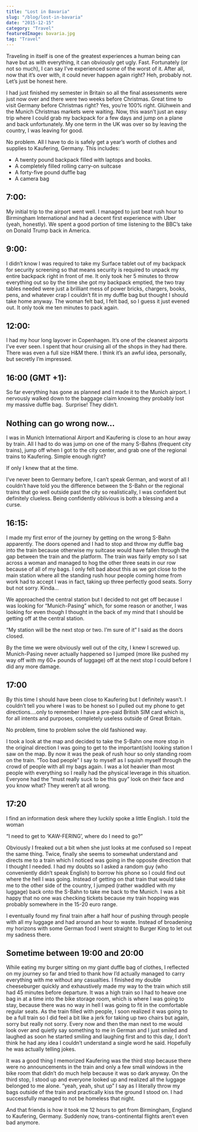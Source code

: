 ```yaml
---
title: "Lost in Bavaria"
slug: "/blog/lost-in-bavaria"
date: "2015-12-15"
category: "Travel"
featuredImage: bavaria.jpg
tag: "Travel"
---
```

Traveling in itself is one of the greatest experiences a human being can have but as with everything, it can obviously get ugly. Fast. Fortunately (or not so much), I can say I’ve experienced some of the worst of it. After all, now that it’s over with, it could never happen again right? Heh, probably not. Let’s just be honest here.

I had just finished my semester in Britain so all the final assessments were just now over and there were two weeks before Christmas. Great time to visit Germany before Christmas right? Yes, you’re 100% right. Glühwein and the Munich Christmas markets were waiting. Now, this wasn’t just an easy trip where I could grab my backpack for a few days and jump on a plane and back unfortunately. My one term in the UK was over so by leaving the country, I was leaving for good.

No problem. All I have to do is safely get a year’s worth of clothes and supplies to Kaufering, Germany. This includes:

<ul>
 	<li>A twenty pound backpack filled with laptops and books.</li>
 	<li>A completely filled rolling carry-on suitcase</li>
 	<li>A forty-five pound duffle bag</li>
 	<li>A camera bag</li>
</ul>

<h2>7:00: </h2>

My initial trip to the airport went well. I managed to just beat rush hour to Birmingham International and had a decent first experience with Uber (yeah, honestly). We spent a good portion of time listening to the BBC’s take on Donald Trump back in America.

<h2>9:00:</h2> 

I didn’t know I was required to take my Surface tablet out of my backpack for security screening so that means security is required to unpack my entire backpack right in front of me. It only took her 5 minutes to throw everything out so by the time she got my backpack emptied, the two tray tables needed were just a brilliant mess of power bricks, chargers, books, pens, and whatever crap I couldn’t fit in my duffle bag but thought I should take home anyway. The woman felt bad, I felt bad, so I guess it just evened out. It only took me ten minutes to pack again.

<h2>12:00: </h2>

I had my hour long layover in Copenhagen. It’s one of the cleanest airports I’ve ever seen. I spent that hour cruising all of the shops in they had there. There was even a full size H&amp;M there. I think it’s an awful idea, personally, but secretly I’m impressed.

<h2>16:00 (GMT +1): </h2>

So far everything has gone as planned and I made it to the Munich airport. I nervously walked down to the baggage claim knowing they probably lost my massive duffle bag. &nbsp;Surprise! They didn’t.

<h2>Nothing can go wrong now...</h2>

I was in Munich International Airport and Kaufering is close to an hour away by train. All I had to do was jump on one of the many S-Bahns (frequent city trains), jump off when I got to the city center, and grab one of the regional trains to Kaufering. Simple enough right?

If only I knew that at the time.

I’ve never been to Germany before, I can’t speak German, and worst of all I couldn’t have told you the difference between the S-Bahn or the regional trains that go well outside past the city so realistically, I was confident but definitely clueless. Being confidently oblivious is both a blessing and a curse.

<h2>16:15:</h2>

I made my first error of the journey by getting on the wrong S-Bahn apparently. The doors opened and I had to stop and throw my duffle bag into the train because otherwise my suitcase would have fallen through the gap between the train and the platform. The train was fairly empty so I sat across a woman and managed to hog the other three seats in our row because of all of my bags. I only felt bad about this as we got close to the main station where all the standing rush hour people coming home from work had to accept I was in fact, taking up three perfectly good seats. Sorry but not sorry. Kinda…

We approached the central station but I decided to not get off because I was looking for “Munich-Pasing” which, for some reason or another, I was looking for even though I thought in the back of my mind that I should be getting off at the central station.

“My station will be the next stop or two. I’m sure of it” I said as the doors closed.

By the time we were obviously well out of the city, I knew I screwed up. Munich-Pasing never actually happened so I jumped (more like pushed my way off with my 60+ pounds of luggage) off at the next stop I could before I did any more damage.

<h2>17:00 </h2>

By this time I should have been close to Kaufering but I definitely wasn’t. I couldn’t tell you where I was to be honest so I pulled out my phone to get directions….only to remember I have a pre-paid British SIM card which is, for all intents and purposes, completely useless outside of Great Britain.

No problem, time to problem solve the old fashioned way.

I took a look at the map and decided to take the S-Bahn one more stop in the original direction I was going to get to the important(ish) looking station I saw on the map. By now it was the peak of rush hour so only standing room on the train. “Too bad people” I say to myself as I squish myself through the crowd of people with all my bags again. I was a lot heavier than most people with everything so I really had the physical leverage in this situation. Everyone had the “must really suck to be this guy” look on their face and you know what? They weren’t at all wrong.

<h2>17:20</h2> 

I find an information desk where they luckily spoke a little English. I told the woman

“I need to get to ‘KAW-FERING’, where do I need to go?”

Obviously I freaked out a bit when she just looks at me confused so I repeat the same thing. Twice, finally she seems to somewhat understand and directs me to a train which I noticed was going in the opposite direction that I thought I needed. I had my doubts so I asked a random guy (who conveniently didn’t speak English) to borrow his phone so I could find out where the hell I was going. Instead of getting on that train that would take me to the other side of the country, I jumped (rather waddled with my luggage) back onto the S-Bahn to take me back to the Munich. I was a bit happy that no one was checking tickets because my train hopping was probably somewhere in the 15-20 euro range.

I eventually found my final train after a half hour of pushing through people with all my luggage and had around an hour to waste. Instead of broadening my horizons with some German food I went straight to Burger King to let out my sadness there.

<h2>Sometime between 19:00 and 20:00</h2>

While eating my burger sitting on my giant duffle bag of clothes, I reflected on my journey so far and tried to thank how I’d actually managed to carry everything with me without any casualties. I finished my double cheeseburger quickly and exhaustively made my way to the train which still had 45 minutes before departure. It was a high train so I had to heave one bag in at a time into the bike storage room, which is where I was going to stay, because there was no way in hell I was going to fit in the comfortable regular seats. As the train filled with people, I soon realized it was going to be a full train so I did feel a bit like a jerk for taking up two chairs but again, sorry but really not sorry. Every now and then the man next to me would look over and quietly say something to me in German and I just smiled and laughed as soon he started smiling and laughing first and to this day, I don’t think he had any idea I couldn’t understand a single word he said. Hopefully he was actually telling jokes.

It was a good thing I memorized Kaufering was the third stop because there were no announcements in the train and only a few small windows in the bike room that didn’t do much help because it was so dark anyway. On the third stop, I stood up and everyone looked up and realized all the luggage belonged to me alone. “yeah, yeah, shut up” I say as I literally throw my bags outside of the train and practically kiss the ground I stood on. I had successfully managed to not be homeless that night.

And that friends is how it took me 12 hours to get from Birmingham, England to Kaufering, Germany. Suddenly now, trans-continental flights aren’t even bad anymore.
